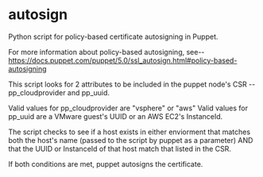 # autosign
Python script for policy-based certificate autosigning in Puppet.

For more information about policy-based autosigning, see--
https://docs.puppet.com/puppet/5.0/ssl_autosign.html#policy-based-autosigning

This script looks for 2 attributes to be included in the puppet node's CSR -- pp_cloudprovider and pp_uuid.

Valid values for pp_cloudprovider are "vsphere" or "aws"
Valid values for pp_uuid are a VMware guest's UUID or an AWS EC2's InstanceId.

The script checks to see if a host exists in either enviorment that matches both
the host's name (passed to the script by puppet as a parameter) AND that the UUID 
or InstanceId of that host match that listed in the CSR.

If both conditions are met, puppet autosigns the certificate.





